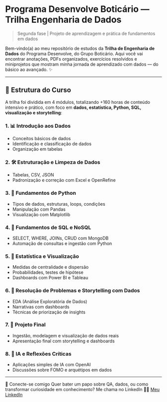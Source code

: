 #  Programa Desenvolve Boticário — Trilha Engenharia de Dados

> Segunda fase | Projeto de aprendizagem e prática de fundamentos em dados

Bem-vindo(a) ao meu repositório de estudos da **Trilha de Engenharia de Dados** do Programa Desenvolve, do Grupo Boticário. Aqui você vai encontrar anotações, PDFs organizados, exercícios resolvidos e miniprojetos que mostram minha jornada de aprendizado com dados — do básico ao avançado. ✨

---

## 🧭 Estrutura do Curso

A trilha foi dividida em 4 módulos, totalizando +160 horas de conteúdo intensivo e prático, com foco em **dados, estatística, Python, SQL, visualização e storytelling**:

### 1. 📊 Introdução aos Dados
- Conceitos básicos de dados
- Identificação e classificação de dados
- Organização em tabelas

### 2. 🛠 Estruturação e Limpeza de Dados
- Tabelas, CSV, JSON
- Padronização e correção com Excel e OpenRefine

### 3. 🐍 Fundamentos de Python
- Tipos de dados, estruturas, loops, condições
- Manipulação com Pandas
- Visualização com Matplotlib

### 4. 🧬 Fundamentos de SQL e NoSQL
- SELECT, WHERE, JOINs, CRUD com MongoDB
- Automação de consultas e ingestão com Python

### 5. 📐 Estatística e Visualização
- Medidas de centralidade e dispersão
- Probabilidades, testes de hipótese
- Dashboards com Power BI e Tableau

### 6. 🧩 Resolução de Problemas e Storytelling com Dados
- EDA (Análise Exploratória de Dados)
- Narrativas com dashboards
- Técnicas de priorização de insights

### 7. 🚀 Projeto Final
- Ingestão, modelagem e visualização de dados reais
- Apresentação final com storytelling e dashboards

### 8. 🤖 IA e Reflexões Críticas
- Aplicações simples de IA com OpenAI
- Discussões sobre FOMO e arquétipos em dados
---
🧵 Conecte-se comigo
Quer bater um papo sobre QA, dados, ou como transformar curiosidade em conhecimento? Me chama no LinkedIn 💬✨
[Meu LinkedIn](https://www.linkedin.com/in/lucianaqa) 
